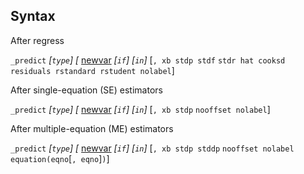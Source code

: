 ## Syntax

After regress

`_predict` _\[`type`\] \[_
[newvar](http://www.stata.com/help.cgi?newvar)
_\[`if`\] \[`in`\]_ \[`, xb stdp stdf`
`stdr hat cooksd residuals rstandard rstudent nolabel`\]

After single-equation (SE) estimators

`_predict` _\[`type`\] \[_
[newvar](http://www.stata.com/help.cgi?newvar)
_\[`if`\] \[`in`\]_ \[`, xb stdp`
`nooffset nolabel`\]

After multiple-equation (ME) estimators

`_predict` _\[`type`\] \[_
[newvar](http://www.stata.com/help.cgi?newvar)
_\[`if`\] \[`in`\]_ \[`, xb stdp stddp`
`nooffset nolabel equation(eqno`\[`, eqno`\]`)`\]
